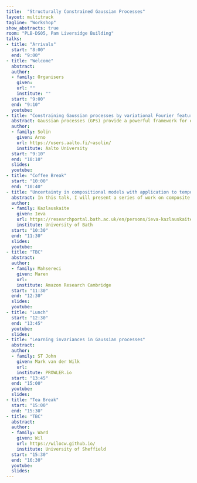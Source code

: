 ```yaml
---
title:  "Structurally Constrained Gaussian Processes"
layout: multitrack
tagline: "Workshop"
show_abstracts: true
room: "PLB-DS05, Pam Liversidge Building"
talks:
- title: "Arrivals"
  start: "8:00"
  end: "9:00"
- title: "Welcome"    
  abstract:
  author:
  - family: Organisers
    given: 
    url: ""
    institute: ""   
  start: "9:00"
  end: "9:10"
  youtube:
- title: "Constraining Gaussian processes by variational Fourier features"
  abstract: Gaussian processes (GPs) provide a powerful framework for extrapolation, interpolation, and noise removal in regression and classification. In this talk we consider constraining GPs to arbitrarily-shaped domains with boundary conditions. We solve a Fourier-like generalised harmonic feature representation of the GP prior in the domain of interest, which both constrains the GP and attains a low-rank representation that is used for speeding up inference. The method scales as O(nm^2) in prediction and O(m^3) in hyperparameter learning for regression, where n is the number of data points and m the number of features. Furthermore, we make use of the variational approach to allow the method to deal with non-Gaussian likelihoods. The experiments cover both simulated and empirical data in which the boundary conditions allow for inclusion of additional physical information.
  author:
  - family: Solin
    given: Arno
    url: https://users.aalto.fi/~asolin/
    institute: Aalto University
  start: "9:10"
  end: "10:10"
  slides:  
  youtube:
- title: "Coffee Break"
  start: "10:00"
  end: "10:40"    
- title: "Uncertainty in compositional models with application to temporal alignment"
  abstract: In this talk, I will present a series of work on composite models with applications to temporal alignment of sequences. Given a set of time series sequences, the temporal alignment task consists of finding monotonic warps of the inputs (which typically correspond to time) that remove the differences in the timing of the observations. There are three intrinsic sources of ambiguity in this problem that motivate the use of probabilistic modelling. Firstly, the temporal alignment problem is ill posed: there are infinitely many ways to align a finite set of sequences and we’d like to model this warping uncertainty. Secondly, the observed sequences might correspond to multiple different unknown underlying functions, hence the assignment of sequences to groups is ambiguous. 
  author:
  - family: Kazlauskaite
    given: Ieva
    url: https://researchportal.bath.ac.uk/en/persons/ieva-kazlauskaite
    institute: University of Bath
  start: "10:30"
  end: "11:30"
  slides: 
  youtube:
- title: "TBC"
  abstract: 
  author:
  - family: Mahsereci  
    given: Maren
    url: 
    institute: Amazon Research Cambridge
  start: "11:30"
  end: "12:30"
  slides:  
  youtube:
- title: "Lunch"
  start: "12:30"
  end: "13:45"
  youtube:
  slides:
- title: "Learning invariances in Gaussian processes"
  abstract: 
  author:
  - family: ST John 
    given: Mark van der Wilk
    url: 
    institute: PROWLER.io
  start: "13:45"
  end: "15:00"
  youtube:
  slides:  
- title: "Tea Break"
  start: "15:00"
  end: "15:30"
- title: "TBC"
  abstract: 
  author:
  - family: Ward
    given: Wil
    url: https://wilocw.github.io/
    institute: University of Sheffield
  start: "15:30"
  end: "16:30"
  youtube:
  slides: 
---
```

